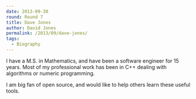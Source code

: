 ```yaml
---
date: 2013-09-30
round: Round 7
title: Dave Jones
author: David Jones
permalink: /2013/09/dave-jones/
tags:
  - Biography
---
```

I have a M.S. in Mathematics, and have been a software engineer for 15 years. Most of my professional work has been in C++ dealing with algorithms or numeric programming.

I am big fan of open source, and would like to help others learn these useful tools.
